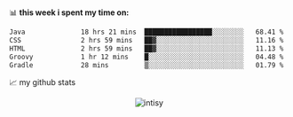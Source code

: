 📊 **this week i spent my time on:**
<!--START_SECTION:waka-->

```txt
Java              18 hrs 21 mins  █████████████████░░░░░░░░   68.41 %
CSS               2 hrs 59 mins   ██▓░░░░░░░░░░░░░░░░░░░░░░   11.16 %
HTML              2 hrs 59 mins   ██▓░░░░░░░░░░░░░░░░░░░░░░   11.13 %
Groovy            1 hr 12 mins    █░░░░░░░░░░░░░░░░░░░░░░░░   04.48 %
Gradle            28 mins         ▒░░░░░░░░░░░░░░░░░░░░░░░░   01.79 %
```

<!--END_SECTION:waka-->


📈 my github stats

<p align="center"> <img src="https://github-readme-stats.vercel.app/api?username=intisy&show_icons=true&theme=gotham" alt="intisy" />




